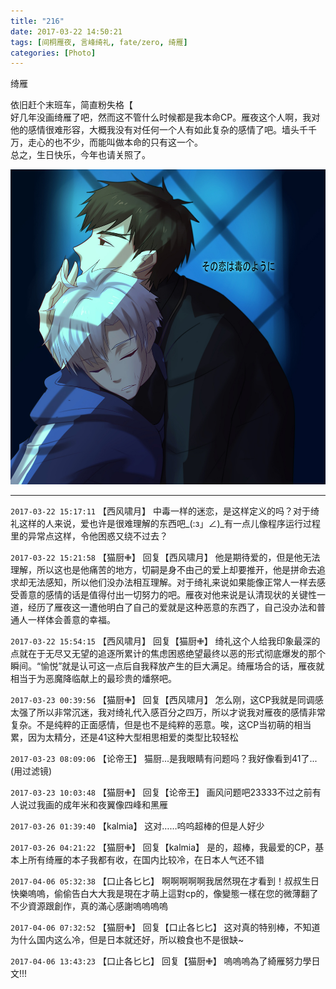 ```yaml
---
title: "216"
date: 2017-03-22 14:50:21
tags: [间桐雁夜, 言峰绮礼, fate/zero, 绮雁]
categories: [Photo]
---
```


<p>绮雁</p> 
<p>依旧赶个末班车，简直粉失格【<br />好几年没画绮雁了吧，然而这不管什么时候都是我本命CP。雁夜这个人啊，我对他的感情很难形容，大概我没有对任何一个人有如此复杂的感情了吧。墙头千千万，走心的也不少，而能叫做本命的只有这一个。<br />总之，生日快乐，今年也请关照了。&nbsp;<br /></p>

![](https://raw.githubusercontent.com/alicewish/meowchain247/master/img_cVZNdzJtQk9JV2RXaDFiV1RQcldwc1RIc3pRTnVSdjd0bXZUbE1FOHJoNFJvRlZWbU1XN0x3PT0.jpg)

---

`2017-03-22 15:17:11` 【西风啸月】 中毒一样的迷恋，是这样定义的吗？对于绮礼这样的人来说，爱也许是很难理解的东西吧\_(:з」∠)\_有一点儿像程序运行过程里的异常点这样，令他困惑又绕不过去？

`2017-03-22 15:21:58` 【猫厨✙】 回复【西风啸月】 他是期待爱的，但是他无法理解，所以这也是他痛苦的地方，切嗣是身不由己的爱上却要推开，他是拼命去追求却无法感知，所以他们没办法相互理解。对于绮礼来说如果能像正常人一样去感受善意的感情的话是值得付出一切努力的吧。雁夜对他来说是认清现状的关键性一道，经历了雁夜这一遭他明白了自己的爱就是这种恶意的东西了，自己没办法和普通人一样体会善意的幸福。

`2017-03-22 15:54:15` 【西风啸月】 回复【猫厨✙】 绮礼这个人给我印象最深的点就在于无尽又无望的追逐所累计的焦虑困惑绝望最终以恶的形式彻底爆发的那个瞬间。“愉悦”就是认可这一点后自我释放产生的巨大满足。绮雁场合的话，雁夜就相当于为恶魔降临献上的最珍贵的燔祭吧。

`2017-03-23 00:39:56` 【猫厨✙】 回复【西风啸月】 怎么刚，这CP我就是同调感太强了所以非常沉迷，我对绮礼代入感百分之四万，所以才说我对雁夜的感情非常复杂。不是纯粹的正面感情，但是也不是纯粹的恶意。唉，这CP当初萌的相当累，因为太精分，还是41这种大型相思相爱的类型比较轻松

`2017-03-23 08:09:06` 【论帝王】 猫厨...是我眼睛有问题吗？我好像看到41了...(用过滤镜)

`2017-03-23 10:03:48` 【猫厨✙】 回复【论帝王】 画风问题吧23333不过之前有人说过我画的成年米和夜翼像四峰和黑雁

`2017-03-26 01:39:40` 【kalmia】 这对……呜呜超棒的但是人好少

`2017-03-26 04:21:22` 【猫厨✙】 回复【kalmia】 是的，超棒，我最爱的CP，基本上所有绮雁的本子我都有收，在国内比较冷，在日本人气还不错

`2017-04-06 05:32:38` 【口止各匕匕】 啊啊啊啊啊我居然現在才看到！叔叔生日快樂嗚嗚，偷偷告白大大我是現在才萌上這對cp的，像變態一樣在您的微薄翻了不少資源跟創作，真的滿心感謝嗚嗚嗚嗚

`2017-04-06 07:32:52` 【猫厨✙】 回复【口止各匕匕】 这对真的特别棒，不知道为什么国内这么冷，但是日本就还好，所以粮食也不是很缺~

`2017-04-06 13:43:23` 【口止各匕匕】 回复【猫厨✙】 嗚嗚嗚為了綺雁努力學日文!!!
